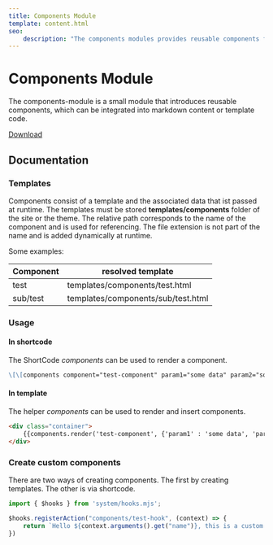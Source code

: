 ```yaml
---
title: Components Module
template: content.html
seo:
    description: "The components modules provides reusable components for the CondationCMS."
---
```


# Components Module

The components-module is a small module that introduces reusable components, which can be integrated into markdown content or template code.

[Download](https://github.com/thmarx/components-module/releases)

## Documentation

### Templates

Components consist of a template and the associated data that ist passed at runtime.
The templates must be stored **templates/components** folder of the site or the theme.
The relative path corresponds to the name of the component and is used for referencing. 
The file extension is not part of the name and is added dynamically at runtime.

Some examples:

| Component    | resolved template |
| -------- | ------- |
| test  | templates/components/test.html    |
| sub/test | templates/components/sub/test.html     |


### Usage

#### In shortcode

The ShortCode *components* can be used to render a component.

```md
\[\[components component="test-component" param1="some data" param2="some other data" /\]\]
```

#### In template

The helper *components* can be used to render and insert components.

```html
<div class="container">
    {{components.render('test-component', {'param1' : 'some data', 'param2': 'some other data'})}}
</div>
```


### Create custom components

There are two ways of creating components. 
The first by creating templates. 
The other is via shortcode.


```js
import { $hooks } from 'system/hooks.mjs';

$hooks.registerAction("components/test-hook", (context) => {
	return `Hello ${context.arguments().get("name")}, this is a custom component!`
})
```